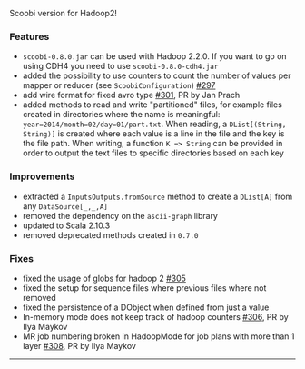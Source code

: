 Scoobi version for Hadoop2!

### Features

 * `scoobi-0.8.0.jar` can be used with Hadoop 2.2.0. If you want to go on using CDH4 you need to use `scoobi-0.8.0-cdh4.jar`
 * added the possibility to use counters to count the number of values per mapper or reducer (see `ScoobiConfiguration`) [#297](https://github.com/NICTA/scoobi/issues/297)
 * add wire format for fixed avro type [#301](https://github.com/NICTA/scoobi/issues/306), PR by Jan Prach
 * added methods to read and write "partitioned" files, for example files created in directories where the name is meaningful: `year=2014/month=02/day=01/part.txt`. When reading, a `DList[(String, String)]` is created where each value is a line in the file and the key is the file path. When writing, a function `K => String` can be provided in order to output the text files to specific directories based on each key
 
### Improvements

 * extracted a `InputsOutputs.fromSource` method to create a `DList[A]` from any `DataSource[_,_,A]`
 * removed the dependency on the `ascii-graph` library
 * updated to Scala 2.10.3
 * removed deprecated methods created in `0.7.0`

### Fixes

 * fixed the usage of globs for hadoop 2 [#305](https://github.com/NICTA/scoobi/issues/305)
 * fixed the setup for sequence files where previous files where not removed
 * fixed the persistence of a DObject when defined from just a value
 * In-memory mode does not keep track of hadoop counters [#306](https://github.com/NICTA/scoobi/issues/306), PR by Ilya Maykov
 * MR job numbering broken in HadoopMode for job plans with more than 1 layer [#308](https://github.com/NICTA/scoobi/issues/308), PR by Ilya Maykov
 
------ 
